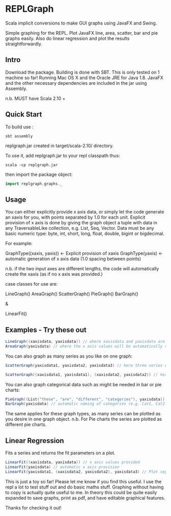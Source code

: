 # REPLGraph

Scala implicit conversions to make GUI graphs using JavaFX and Swing.

Simple graphing for the REPL. Plot JavaFX line, area, scatter, bar and pie graphs easily. Also do linear regression and plot the results straightforwardly. 

## Intro

Download the package. Building is done with SBT.
This is only tested on 1 machine so far! Running Mac OS X and the Oracle JRE for Java 1.8. JavaFX and the other necessary dependencies are included in the jar using Assembly.

n.b. MUST have Scala 2.10 +

## Quick Start

To build use :

```
sbt assembly
```

replgraph.jar created in target/scala-2.10/ directory.

To use it, add replgraph.jar to your repl classpath thus:

```
scala -cp replgraph.jar
```

then import the package object:

```scala
import replgraph.graphs._
```

## Usage

You can either explicitly provide x axis data, or simply let the code generate an xaxis for you, with points separated by 1.0 for each unit. Explicit provision of x axis is done by giving the graph object a tuple with data in any TraversableLike collection, e.g. List, Seq, Vector. Data must be any basic numeric type: byte, int, short, long, float, double, bigint or bigdecimal. 

For example:

GraphType((xaxis, yaxis)) <- Explicit provision of xaxis
GraphType(yaxis) <- automatic generation of x axis data (1.0 spacing between points)

n.b. if the two input axes are different lengths, the code will automatically create the xaxis (as if no x axis was provided.)

case classes for use are:

LineGraph()
AreaGraph()
ScatterGraph()
PieGraph()
BarGraph()

& 

LinearFit()

## Examples - Try these out

```scala
LineGraph((xaxisdata, yaxisdata)) // where xaxisdata and yaxisdata are two lists, vectors or seq type objects. Can be different types).
AreaGraph(yaxisdata) // where the x axis values will be automatically created.
```

You can also graph as many series as you like on one graph:

```scala
ScatterGraph(yaxisdata1, yaxisdata2, yaxisdata3) // here three series will be plotted with automatically generated x axis values.

ScatterGraph((xaxisdata1, yaxisdata1), (xaxisdata2, yaxisdata2)) // here two series with x axis values provided will be plotted.
```

You can also graph categorical data such as might be needed in bar or pie charts:

```scala
PieGraph((List("these", "are", "different", "categories"), yaxisdata)) // Explicitly providing x axis categories
BarGraph(yaxisdata) // automatic naming of categories (e.g. Cat1, Cat2...Catn etc.)
```

The same applies for these graph types, as many series can be plotted as you desire in one graph object. n.b. For Pie charts the series are plotted as different pie charts.

## Linear Regression

Fits a series and returns the fit parameters on a plot.

```scala
LinearFit((xaxisdata, yaxisdata)) // x axis values provided
LinearFit(yaxisdata) // automatic x axis provision
LinearFit(yaxisdata1, (xaxisdata2, yaxisdata2), yaxisdata3) // Plot separate fits for (auto gen x, provided x, auto gen x) data series (=3 series)
```

This is just a toy so far! Please let me know if you find this useful. I use the repl a lot to test stuff out and do basic maths stuff. Graphing without having to copy is actually quite useful to me. In theory this could be quite easily expanded to save graphs, print as pdf, and have editable graphical features.

Thanks for checking it out!





